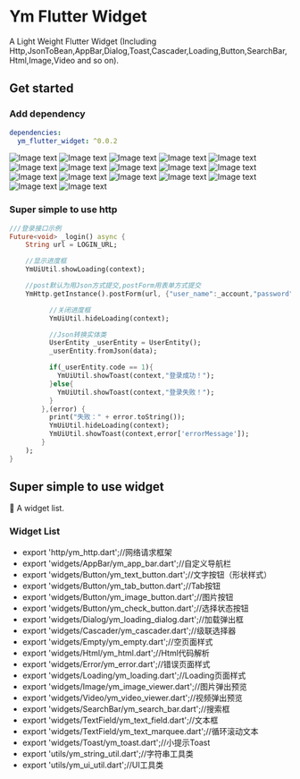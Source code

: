 # Ym Flutter Widget
A Light Weight Flutter Widget
(Including Http,JsonToBean,AppBar,Dialog,Toast,Cascader,Loading,Button,SearchBar,Html,Image,Video and so on).

## Get started

### Add dependency

```yaml
dependencies:
  ym_flutter_widget: ^0.0.2
```

![Image text](http://ymbok.com/upload/images/2021-05-27/20210527083503jtW9wW.png)
![Image text](http://ymbok.com/upload/images/2021-05-27/20210527085430Ohf943.png)
![Image text](http://ymbok.com/upload/images/2021-05-27/202105270854469z5l24.png)
![Image text](http://ymbok.com/upload/images/2021-05-27/20210527085457HP1QX6.png)
![Image text](http://ymbok.com/upload/images/2021-05-27/20210527085504qD2f7l.png)
![Image text](http://ymbok.com/upload/images/2021-05-27/20210527085533V6r0mY.png)
![Image text](http://ymbok.com/upload/images/2021-05-27/20210527085541m78o53.png)
![Image text](http://ymbok.com/upload/images/2021-05-27/20210527085550C1j31g.png)
![Image text](http://ymbok.com/upload/images/2021-05-27/20210527085559VHJo0f.png)
![Image text](http://ymbok.com/upload/images/2021-05-27/2021052708560853QsZ6.png)
![Image text](http://ymbok.com/upload/images/2021-05-27/20210527085615E267n0.png)
![Image text](http://ymbok.com/upload/images/2021-05-27/20210527085623z898SL.png)
![Image text](http://ymbok.com/upload/images/2021-05-27/20210527085630Zl2L33.png)
![Image text](http://ymbok.com/upload/images/2021-05-27/2021052708563749FGnl.png)
![Image text](http://ymbok.com/upload/images/2021-05-27/2021052708564436q3T0.png)
![Image text](http://ymbok.com/upload/images/2021-05-27/2021052708565570GqbT.png)
![Image text](http://ymbok.com/upload/images/2021-05-27/20210527085702GL95Jj.png)

### Super simple to use http

```dart
///登录接口示例
Future<void> _login() async {
    String url = LOGIN_URL;

    //显示进度框
    YmUiUtil.showLoading(context);

    //post默认为用Json方式提交,postForm用表单方式提交
    YmHttp.getInstance().postForm(url, {"user_name":_account,"password":_password},(data) {

          //关闭进度框
          YmUiUtil.hideLoading(context);

          //Json转换实体类
          UserEntity _userEntity = UserEntity();
          _userEntity.fromJson(data);

          if(_userEntity.code == 1){
            YmUiUtil.showToast(context,"登录成功！");
          }else{
            YmUiUtil.showToast(context,"登录失败！");
          }
        },(error) {
          print("失败：" + error.toString());
          YmUiUtil.hideLoading(context);
          YmUiUtil.showToast(context,error['errorMessage']);
        }
    );
}
```

## Super simple to use widget

🎉 A widget list.

### Widget List

- export 'http/ym_http.dart';//网络请求框架
- export 'widgets/AppBar/ym_app_bar.dart';//自定义导航栏
- export 'widgets/Button/ym_text_button.dart';//文字按钮（形状样式）
- export 'widgets/Button/ym_tab_button.dart';//Tab按钮
- export 'widgets/Button/ym_image_button.dart';//图片按钮
- export 'widgets/Button/ym_check_button.dart';//选择状态按钮
- export 'widgets/Dialog/ym_loading_dialog.dart';//加载弹出框
- export 'widgets/Cascader/ym_cascader.dart';//级联选择器
- export 'widgets/Empty/ym_empty.dart';//空页面样式
- export 'widgets/Html/ym_html.dart';//Html代码解析
- export 'widgets/Error/ym_error.dart';//错误页面样式
- export 'widgets/Loading/ym_loading.dart';//Loading页面样式
- export 'widgets/Image/ym_image_viewer.dart';//图片弹出预览
- export 'widgets/Video/ym_video_viewer.dart';//视频弹出预览
- export 'widgets/SearchBar/ym_search_bar.dart';//搜索框
- export 'widgets/TextField/ym_text_field.dart';//文本框
- export 'widgets/TextField/ym_text_marquee.dart';//循环滚动文本
- export 'widgets/Toast/ym_toast.dart';//小提示Toast
- export 'utils/ym_string_util.dart';//字符串工具类
- export 'utils/ym_ui_util.dart';//UI工具类

